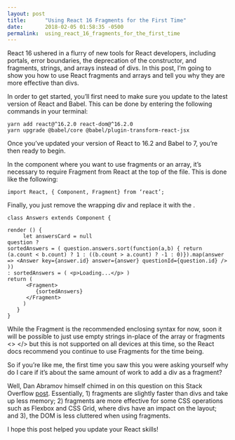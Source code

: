 ```yaml
---
layout: post
title:      "Using React 16 Fragments for the First Time"
date:       2018-02-05 01:58:35 -0500
permalink:  using_react_16_fragments_for_the_first_time
---
```



React 16 ushered in a flurry of new tools for React developers, including portals, error boundaries, the deprecation of the constructor, and fragments, strings, and arrays instead of divs. In this post, I’m going to show you how to use React fragments and arrays and tell you why they are more effective than divs.


In order to get started, you’ll first need to make sure you update to the latest version of React and Babel. This can be done by entering the following commands in your terminal:

```
yarn add react@^16.2.0 react-dom@^16.2.0
yarn upgrade @babel/core @babel/plugin-transform-react-jsx
```

Once you’ve updated your version of React to 16.2 and Babel to 7, you’re then ready to begin.

In the component where you want to use fragments or an array, it’s necessary to require Fragment from React at the top of the file. This is done like the following:

```
import React, { Component, Fragment} from ‘react’;
```

Finally, you just remove the wrapping div and replace it with the <Fragment> </Fragment>.

```
class Answers extends Component {

render () {
     let answersCard = null
question ? 
sortedAnswers = ( question.answers.sort(function(a,b) { return  (a.count < b.count) ? 1 : ((b.count > a.count) ? -1 : 0)}).map(answer => <Answer key={answer.id} answer={answer} questionId={question.id} /> )) 
: sortedAnswers = ( <p>Loading...</p> )
return (
      <Fragment>
         {sortedAnswers}
      </Fragment>
     )
   }
}
```

While the Fragment is the recommended enclosing syntax for now, soon it will be possible to just use empty strings in-place of the array or fragments <> </> but this is not supported on all devices at this time, so the React docs recommend you continue to use Fragments for the time being.

So if you’re like me, the first time you saw this you were asking yourself why do I care if it’s about the same amount of work to add a div as a fragment?

Well, Dan Abramov himself chimed in on this question on this Stack Overflow [post](http://https://stackoverflow.com/questions/47761894/why-are-fragments-in-react-16-better-than-container-divs). Essentially, 1) fragments are slightly faster than divs and take up less memory; 2) fragments are more effective for some CSS operations such as Flexbox and CSS Grid, where divs have an impact on the layout; and 3), the DOM is less cluttered when using fragments.

I hope this post helped you update your React skills!
